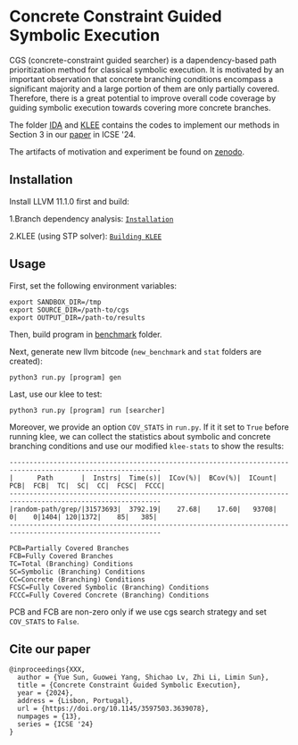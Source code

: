 Concrete Constraint Guided Symbolic Execution
=============================================================================================================

CGS (concrete-constraint guided searcher) is a dapendency-based path prioritization method for classical symbolic execution. It is motivated by an important observation that concrete branching conditions encompass a significant majority and a large portion of them are only partially covered. Therefore, there is a great potential to improve overall code coverage by guiding symbolic execution towards covering more concrete branches.

The folder [IDA](IDA/README.md) and [KLEE](klee) contains the codes to implement our methods in Section 3 in our [paper](pre-print.pdf) in ICSE '24.

The artifacts of motivation and experiment be found on [zenodo](https://zenodo.org/records/10516325).

## Installation

Install LLVM 11.1.0 first and build: 

1.Branch dependency analysis: [`Installation`](IDA/README.md)

2.KLEE (using STP solver): [`Building KLEE`](https://klee.github.io/build-llvm13/)


## Usage

First, set the following environment variables:

```
export SANDBOX_DIR=/tmp
export SOURCE_DIR=/path-to/cgs
export OUTPUT_DIR=/path-to/results
```

Then, build program in [benchmark](/benchmark) folder.


Next, generate new llvm bitcode (`new_benchmark` and `stat` folders are created):
```
python3 run.py [program] gen
```

Last, use our klee to test:
```
python3 run.py [program] run [searcher]
```

Moreover, we provide an option `COV_STATS` in `run.py`. If it it set to `True` before running klee, we can collect the statistics about symbolic and concrete branching conditions and use our modified `klee-stats` to show the results:

```
------------------------------------------------------------------------------------------------------------
|      Path       |  Instrs|  Time(s)|  ICov(%)|  BCov(%)|  ICount|  PCB|  FCB|  TC|  SC|  CC|  FCSC|  FCCC|
------------------------------------------------------------------------------------------------------------
|random-path/grep/|31573693|  3792.19|    27.68|    17.60|   93708|    0|    0|1404| 120|1372|    85|   385|
------------------------------------------------------------------------------------------------------------

PCB=Partially Covered Branches
FCB=Fully Covered Branches
TC=Total (Branching) Conditions
SC=Symbolic (Branching) Conditions
CC=Concrete (Branching) Conditions
FCSC=Fully Covered Symbolic (Branching) Conditions
FCCC=Fully Covered Concrete (Branching) Conditions
```

PCB and FCB are non-zero only if we use cgs search strategy and set `COV_STATS` to `False`.
 

## Cite our paper
```
@inproceedings{XXX,
  author = {Yue Sun, Guowei Yang, Shichao Lv, Zhi Li, Limin Sun},
  title = {Concrete Constraint Guided Symbolic Execution},
  year = {2024},
  address = {Lisbon, Portugal},
  url = {https://doi.org/10.1145/3597503.3639078},
  numpages = {13},
  series = {ICSE '24}
}
```
